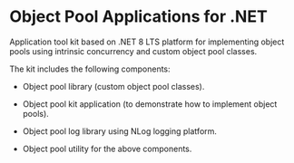 Object Pool Applications for .NET
=================================

Application tool kit based on .NET 8 LTS platform for implementing object pools using intrinsic concurrency and custom object pool classes.

The kit includes the following components:

* Object pool library (custom object pool classes).

* Object pool kit application (to demonstrate how to implement object pools).

* Object pool log library using NLog logging platform.

* Object pool utility for the above components.
